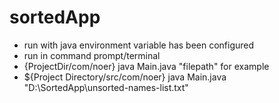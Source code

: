 # sortedApp
- run with java environment variable has been configured
- run in command prompt/terminal 
- {ProjectDir/com/noer} java Main.java "filepath" for example
- ${Project Directory/src/com/noer} java Main.java "D:\SortedApp\unsorted-names-list.txt"


